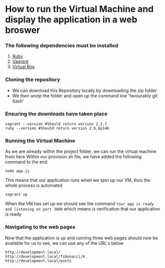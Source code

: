 # How to run the Virtual Machine and display the application in a web broswer

### The following dependencies must be installed
1. [Ruby](https://github.com/oneclick/rubyinstaller2/releases/download/RubyInstaller-2.6.6-1/rubyinstaller-devkit-2.6.6-1-x64.exe)
2. [Vagrant](https://releases.hashicorp.com/vagrant/)
3. [Virtual Box](https://www.virtualbox.org/wiki/Downloads)


### Cloning the repository

- We can download this Repository locally by downloading the zip folder
- We then unzip the folder and open up the command line 'favourably git bash'

### Ensuring the downloads have taken place
```commandline
vagrant --version #Should return version 2.2.7
ruby --version #Should return version 2.6.6p146
```

### Running the Virtual Machine
As we are already within the project folder, we can run the virtual machine from here
Within our provision.sh file, we have added the following command to the end
```commandline
node app.js
```
This means that our application runs when we spin up our VM, thus the whole process is automated
```commandline
vagrant up
```
When the VM has set up we should see the command ``` Your app is ready and listening on port 3000 ``` which means is 
verification that our application is ready

### Navigating to the web pages
Now that the application is up and running three web pages should now be available for us to see,
we can use any of the URL's below
```commandline
http://development.local/
http://development.local/fibonacci/4
http://development.local/posts
```
